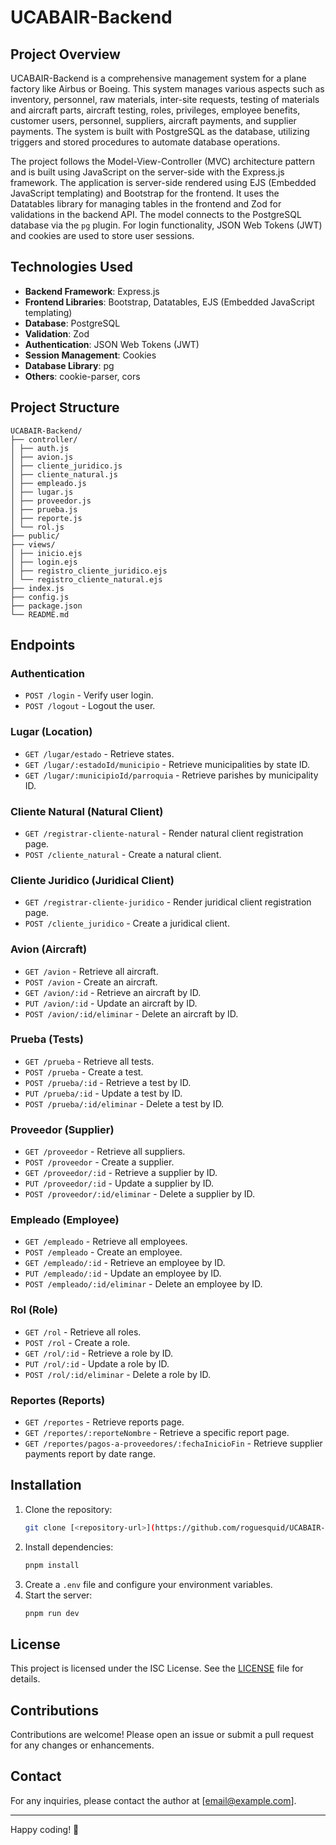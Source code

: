 # UCABAIR-Backend

## Project Overview

UCABAIR-Backend is a comprehensive management system for a plane factory like Airbus or Boeing. This system manages various aspects such as inventory, personnel, raw materials, inter-site requests, testing of materials and aircraft parts, aircraft testing, roles, privileges, employee benefits, customer users, personnel, suppliers, aircraft payments, and supplier payments. The system is built with PostgreSQL as the database, utilizing triggers and stored procedures to automate database operations.

The project follows the Model-View-Controller (MVC) architecture pattern and is built using JavaScript on the server-side with the Express.js framework. The application is server-side rendered using EJS (Embedded JavaScript templating) and Bootstrap for the frontend. It uses the Datatables library for managing tables in the frontend and Zod for validations in the backend API. The model connects to the PostgreSQL database via the `pg` plugin. For login functionality, JSON Web Tokens (JWT) and cookies are used to store user sessions.

## Technologies Used

- **Backend Framework**: Express.js
- **Frontend Libraries**: Bootstrap, Datatables, EJS (Embedded JavaScript templating)
- **Database**: PostgreSQL
- **Validation**: Zod
- **Authentication**: JSON Web Tokens (JWT)
- **Session Management**: Cookies
- **Database Library**: pg
- **Others**: cookie-parser, cors

## Project Structure
```
UCABAIR-Backend/
├── controller/
│ ├── auth.js
│ ├── avion.js
│ ├── cliente_juridico.js
│ ├── cliente_natural.js
│ ├── empleado.js
│ ├── lugar.js
│ ├── proveedor.js
│ ├── prueba.js
│ ├── reporte.js
│ └── rol.js
├── public/
├── views/
│ ├── inicio.ejs
│ ├── login.ejs
│ ├── registro_cliente_juridico.ejs
│ └── registro_cliente_natural.ejs
├── index.js
├── config.js
├── package.json
└── README.md
```

## Endpoints

### Authentication

- `POST /login` - Verify user login.
- `POST /logout` - Logout the user.

### Lugar (Location)

- `GET /lugar/estado` - Retrieve states.
- `GET /lugar/:estadoId/municipio` - Retrieve municipalities by state ID.
- `GET /lugar/:municipioId/parroquia` - Retrieve parishes by municipality ID.

### Cliente Natural (Natural Client)

- `GET /registrar-cliente-natural` - Render natural client registration page.
- `POST /cliente_natural` - Create a natural client.

### Cliente Juridico (Juridical Client)

- `GET /registrar-cliente-juridico` - Render juridical client registration page.
- `POST /cliente_juridico` - Create a juridical client.

### Avion (Aircraft)

- `GET /avion` - Retrieve all aircraft.
- `POST /avion` - Create an aircraft.
- `GET /avion/:id` - Retrieve an aircraft by ID.
- `PUT /avion/:id` - Update an aircraft by ID.
- `POST /avion/:id/eliminar` - Delete an aircraft by ID.

### Prueba (Tests)

- `GET /prueba` - Retrieve all tests.
- `POST /prueba` - Create a test.
- `POST /prueba/:id` - Retrieve a test by ID.
- `PUT /prueba/:id` - Update a test by ID.
- `POST /prueba/:id/eliminar` - Delete a test by ID.

### Proveedor (Supplier)

- `GET /proveedor` - Retrieve all suppliers.
- `POST /proveedor` - Create a supplier.
- `GET /proveedor/:id` - Retrieve a supplier by ID.
- `PUT /proveedor/:id` - Update a supplier by ID.
- `POST /proveedor/:id/eliminar` - Delete a supplier by ID.

### Empleado (Employee)

- `GET /empleado` - Retrieve all employees.
- `POST /empleado` - Create an employee.
- `GET /empleado/:id` - Retrieve an employee by ID.
- `PUT /empleado/:id` - Update an employee by ID.
- `POST /empleado/:id/eliminar` - Delete an employee by ID.

### Rol (Role)

- `GET /rol` - Retrieve all roles.
- `POST /rol` - Create a role.
- `GET /rol/:id` - Retrieve a role by ID.
- `PUT /rol/:id` - Update a role by ID.
- `POST /rol/:id/eliminar` - Delete a role by ID.

### Reportes (Reports)

- `GET /reportes` - Retrieve reports page.
- `GET /reportes/:reporteNombre` - Retrieve a specific report page.
- `GET /reportes/pagos-a-proveedores/:fechaInicioFin` - Retrieve supplier payments report by date range.

## Installation

1. Clone the repository:
    ```sh
    git clone [<repository-url>](https://github.com/roguesquid/UCABAIR-Backend)
    ```
2. Install dependencies:
    ```sh
    pnpm install
    ```
3. Create a `.env` file and configure your environment variables.
4. Start the server:
    ```sh
    pnpm run dev
    ```

## License

This project is licensed under the ISC License. See the [LICENSE](LICENSE) file for details.

## Contributions

Contributions are welcome! Please open an issue or submit a pull request for any changes or enhancements.

## Contact

For any inquiries, please contact the author at [email@example.com].

---

Happy coding! 🚀
